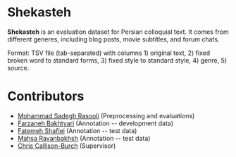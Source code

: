 # Shekasteh

__Shekasteh__ is an evaluation dataset for Persian colloquial text. It comes from different generes, including blog posts, movie subtitles, and forum chats.

Format: TSV file (tab-separated) with columns 1) original text, 2) fixed broken word to standard forms, 3) fixed style to standard style, 4) genre, 5) source.


# Contributors
* [Mohammad Sadegh Rasooli](https://rasoolims.github.io/about/) (Preprocessing and evaluations)
* [Farzaneh Bakhtyari](https://www.linkedin.com/in/farzane-bakhtiary-9ba62ba7/) (Annotation -- development data)
* [Fatemeh Shafiei](https://www.linkedin.com/in/fatemehsh/) (Annotation -- test data)
* [Mahsa Ravanbakhsh](https://www.linkedin.com/in/mahsa-ravanbakhsh-7332425b/) (Annotation -- test data)
* [Chris Callison-Burch](https://www.cis.upenn.edu/~ccb/) (Supervisor)

